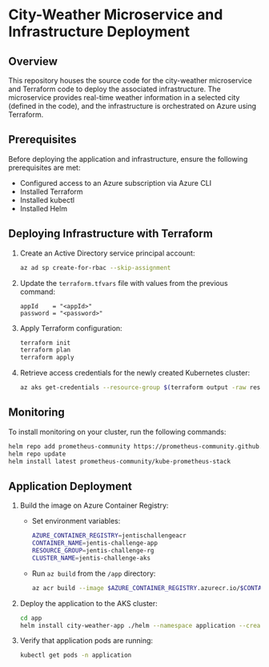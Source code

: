 
# City-Weather Microservice and Infrastructure Deployment

## Overview
This repository houses the source code for the city-weather microservice and Terraform code to deploy the associated infrastructure. The microservice provides real-time weather information in a selected city (defined in the code), and the infrastructure is orchestrated on Azure using Terraform.

## Prerequisites
Before deploying the application and infrastructure, ensure the following prerequisites are met:
- Configured access to an Azure subscription via Azure CLI
- Installed Terraform
- Installed kubectl
- Installed Helm

## Deploying Infrastructure with Terraform
1. Create an Active Directory service principal account:
   ```sh
   az ad sp create-for-rbac --skip-assignment
   ```

2. Update the `terraform.tfvars` file with values from the previous command:
   ```hcl
   appId    = "<appId>"
   password = "<password>"
   ```

3. Apply Terraform configuration:
   ```sh
   terraform init
   terraform plan
   terraform apply
   ```

4. Retrieve access credentials for the newly created Kubernetes cluster:
   ```sh
   az aks get-credentials --resource-group $(terraform output -raw resource_group_name) --name $(terraform output -raw kubernetes_cluster_name)
   ```

## Monitoring
To install monitoring on your cluster, run the following commands:
```sh
helm repo add prometheus-community https://prometheus-community.github.io/helm-charts
helm repo update
helm install latest prometheus-community/kube-prometheus-stack
```

## Application Deployment
1. Build the image on Azure Container Registry:
   - Set environment variables:
     ```sh
     AZURE_CONTAINER_REGISTRY=jentischallengeacr
     CONTAINER_NAME=jentis-challenge-app
     RESOURCE_GROUP=jentis-challenge-rg
     CLUSTER_NAME=jentis-challenge-aks
     ```

   - Run `az build` from the `/app` directory:
     ```sh
     az acr build --image $AZURE_CONTAINER_REGISTRY.azurecr.io/$CONTAINER_NAME --registry $AZURE_CONTAINER_REGISTRY -g $RESOURCE_GROUP .
     ```

2. Deploy the application to the AKS cluster:
   ```sh
   cd app
   helm install city-weather-app ./helm --namespace application --create-namespace 
   ```

3. Verify that application pods are running:
   ```sh
   kubectl get pods -n application
   ```